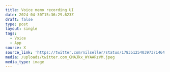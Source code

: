 ```yaml
---
title: Voice memo recording UI
date: 2024-04-30T15:36:29.623Z
draft: false
type: post
layout: single
tags:
  - Voice
  - App
source: X
source_link: 'https://twitter.com/nilseller/status/1783512540397371464'
media: /uploads/twitter.com_GMAJkx_WYAARzVM.jpeg
media_type: image
---
```



